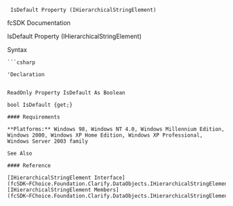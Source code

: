 ﻿     IsDefault Property (IHierarchicalStringElement)                                                   

fcSDK Documentation

IsDefault Property (IHierarchicalStringElement)

Syntax

```vbnet
```csharp

'Declaration
 

ReadOnly Property IsDefault As Boolean

bool IsDefault {get;}

#### Requirements

**Platforms:** Windows 98, Windows NT 4.0, Windows Millennium Edition, Windows 2000, Windows XP Home Edition, Windows XP Professional, Windows Server 2003 family

See Also

#### Reference

[IHierarchicalStringElement Interface](fcSDK~FChoice.Foundation.Clarify.DataObjects.IHierarchicalStringElement.md)  
[IHierarchicalStringElement Members](fcSDK~FChoice.Foundation.Clarify.DataObjects.IHierarchicalStringElement_members.md)
